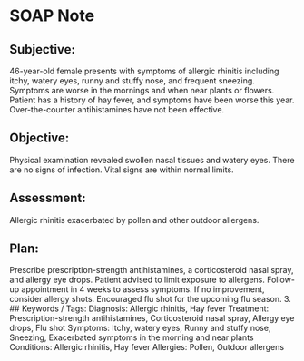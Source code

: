# SOAP Note

## Subjective:
46-year-old female presents with symptoms of allergic rhinitis including itchy, watery eyes, runny and stuffy nose, and frequent sneezing. Symptoms are worse in the mornings and when near plants or flowers. Patient has a history of hay fever, and symptoms have been worse this year. Over-the-counter antihistamines have not been effective.
## Objective:
Physical examination revealed swollen nasal tissues and watery eyes. There are no signs of infection. Vital signs are within normal limits.
## Assessment:
Allergic rhinitis exacerbated by pollen and other outdoor allergens.
## Plan:
Prescribe prescription-strength antihistamines, a corticosteroid nasal spray, and allergy eye drops. Patient advised to limit exposure to allergens. Follow-up appointment in 4 weeks to assess symptoms. If no improvement, consider allergy shots. Encouraged flu shot for the upcoming flu season.
3. ## Keywords / Tags:
Diagnosis: Allergic rhinitis, Hay fever
Treatment: Prescription-strength antihistamines, Corticosteroid nasal spray, Allergy eye drops, Flu shot
Symptoms: Itchy, watery eyes, Runny and stuffy nose, Sneezing, Exacerbated symptoms in the morning and near plants
Conditions: Allergic rhinitis, Hay fever
Allergies: Pollen, Outdoor allergens